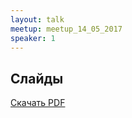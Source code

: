 ```yaml
---
layout: talk
meetup: meetup_14_05_2017
speaker: 1
---
```


## Слайды

[Скачать PDF](./botnet.pdf)

<script async class="speakerdeck-embed" data-id="7293f35c09404f7781be0ccbb167e57c" data-ratio="1.77777777777778" src="//speakerdeck.com/assets/embed.js"></script>

